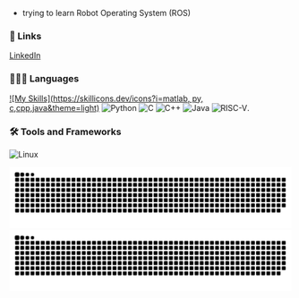 - trying to learn Robot Operating System (ROS)

### 🔗 Links
 [LinkedIn](https://www.linkedin.com/in/tarunkuddu/)

### 👨🏼‍💻 Languages
[![My Skills](https://skillicons.dev/icons?i=matlab, py, c,cpp,java&theme=light)](https://skillicons.dev)
![Python](https://img.shields.io/badge/python-3670A0?style=for-the-badge&logo=python&logoColor=white)
![C](https://img.shields.io/badge/c-%2300599C.svg?style=for-the-badge&logo=c&logoColor=white)
![C++](https://img.shields.io/badge/c++-%2300599C.svg?style=for-the-badge&logo=c%2B%2B&logoColor=white)
![Java](https://img.shields.io/badge/Java-ED8B00?style=for-the-badge&logo=openjdk&logoColor=white)
![RISC-V](https://media.printables.com/media/prints/422222/images/3502245_5058202e-2551-4cb7-b7ae-2eeb09ec7f99/thumbs/cover/320x240/jpg/riscv-logo.webp). 

### 🛠 Tools and Frameworks

![Linux](https://img.shields.io/badge/Linux-FCC624?style=for-the-badge&logo=linux&logoColor=black)

![Contributions](https://github.com/mahfoozm/mahfoozm/blob/output/github-contribution-grid-snake.svg#gh-light-mode-only)
![Contributions](https://github.com/mahfoozm/mahfoozm/blob/output/github-contribution-grid-snake-dark.svg#gh-dark-mode-only)
